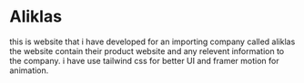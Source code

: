 # Aliklas
this is website that i have developed for an importing company called aliklas the website contain their product website and any relevent information to the company.
i have use tailwind css for better UI and framer motion for animation.
